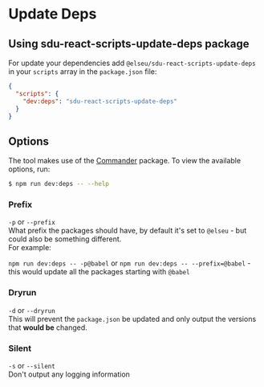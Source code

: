 # Update Deps

## Using sdu-react-scripts-update-deps package

For update your dependencies add `@elseu/sdu-react-scripts-update-deps` in your `scripts` array in the `package.json` file:

```json
{
  "scripts": {
    "dev:deps": "sdu-react-scripts-update-deps"
  }
}
```

## Options
The tool makes use of the [Commander](https://www.npmjs.com/package/commander) package. To view the available options, run:

```bash
$ npm run dev:deps -- --help
```

### Prefix
`-p` or `--prefix`  
What prefix the packages should have, by default it's set to `@elseu` - but could also be something different.  
For example:

`npm run dev:deps -- -p@babel` or `npm run dev:deps -- --prefix=@babel` - this would update all the packages starting with `@babel`

### Dryrun
`-d` or `--dryrun`  
This will prevent the `package.json` be updated and only output the versions that **would be** changed.

### Silent
`-s` or `--silent`  
Don't output any logging information
